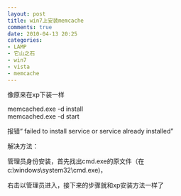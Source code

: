 ```yaml
---
layout: post
title: win7上安装memcache
comments: true
date: 2010-04-13 20:25
categories:
- LAMP
- 它山之石
- win7
- vista
- memcache
---
```


<p>像原来在xp下装一样</p>
<p>memcached.exe -d install<br />memcached.exe -d start</p>
<p>报错“ failed to install service or service already installed”</p>
<p>解决方法：</p>
<p>管理员身份安装，首先找出cmd.exe的原文件（在c:\windows\system32\cmd.exe)，</p>
<p>右击以管理员进入，接下来的步骤就和xp安装方法一样了</p>				
